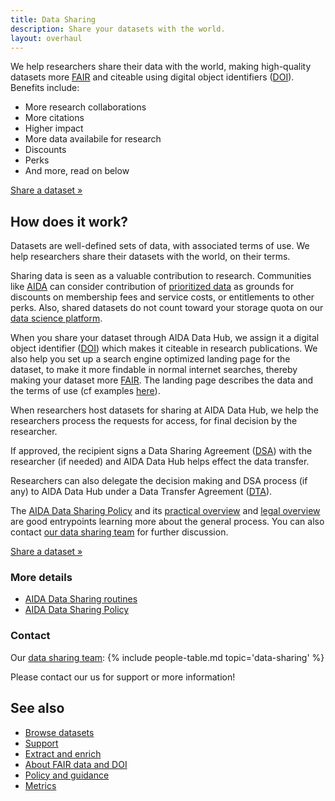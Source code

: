 ```yaml
---
title: Data Sharing
description: Share your datasets with the world.
layout: overhaul
---
```

We help researchers share their data with the world, making high-quality
datasets more [FAIR](/metrics#fair) and citeable using digital object identifiers
([DOI](/about/fair#what-are-dois-and-dataset-registers)). Benefits include:
* More research collaborations
* More citations
* Higher impact
* More data availabile for research
* Discounts
* Perks
* And more, read on below

<a class="button" href="mailto:aida-data@nbis.se?subject=New dataset for sharing through AIDA Data Hub%3f">Share a dataset &raquo;</a>

## How does it work?
Datasets are well-defined sets of data, with associated terms of use.
We help researchers share their datasets with the world, on their terms.

Sharing data is seen as a valuable contribution to research. Communities like
[AIDA](../../about/aida) can consider contribution of [prioritized data](../extract-enrich#prio)
as grounds for discounts on membership fees and service costs, or entitlements
to other perks. Also, shared datasets do not count toward your storage
quota on our [data science platform](../data-science-platform).

When you share your dataset through AIDA Data Hub, we assign it a digital object
identifier ([DOI](/about/fair#what-are-dois-and-dataset-registers)) which makes it
citeable in research publications. We also help you set up a search engine
optimized landing page for the dataset, to make it more findable in normal
internet searches, thereby making your dataset more [FAIR](/metrics#fair). The
landing page describes the data and the terms of use (cf examples [here](../datasets)).

When researchers host datasets for sharing at AIDA Data Hub, we help the
researchers process the requests for access, for final decision by the researcher.

If approved, the recipient signs a Data Sharing Agreement ([DSA](/sharing/templates))
with the researcher (if needed) and AIDA Data Hub helps effect the data transfer.

Researchers can also delegate the decision making and DSA process (if any)
to AIDA Data Hub under a Data Transfer Agreement ([DTA](/sharing/templates)).

The [AIDA Data Sharing Policy](/sharing) and its [practical overview](/sharing/overview)
and [legal overview](/sharing/context#common-practice) are good entrypoints
learning more about the general process. You can also contact
[our data sharing team](#contact)  for further discussion.

<a class="button" href="mailto:aida-data@nbis.se?subject=New dataset for sharing through AIDA Data Hub%3f">Share a dataset &raquo;</a>

### More details
* [AIDA Data Sharing routines](https://docs.google.com/document/d/1FOb9YD_w_8SabCAbfWXHuKwAwhPyFBPKlVWuOTTwBF0/edit)
* [AIDA Data Sharing Policy](/sharing)

### Contact
Our [data sharing team](../people#data-sharing):
{% include people-table.md topic='data-sharing' %}

Please contact our us for support or more information!

## See also

* [Browse datasets](../../datasets)
* [Support](../support)
* [Extract and enrich](../extract-enrich)
* [About FAIR data and DOI](/about/fair#what-are-dois-and-dataset-registers)
* [Policy and guidance](../policy)
* [Metrics](/metrics)
